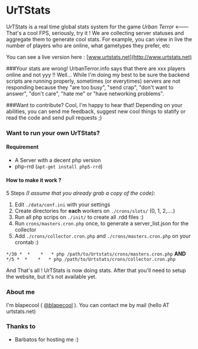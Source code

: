 UrTStats
========

UrTStats is a real time global stats system for the game _Urban Terror_ <--- That's a cool FPS, seriously, try it !
We are collecting server statuses and aggregate them to generate cool stats. For example, you can view in live the number of players who are online, what gametypes they prefer, etc

You can see a live version here : [www.urtstats.net](http://www.urtstats.net)

###Your stats are wrong! UrbanTerror.info says that there are xxx players online and not yyy !!
Well... While I'm doing my best to be sure the backend scripts are running properly, sometimes (or everytimes) servers are not responding because they "are too busy", "send crap", "don't want to answer", "don't care", "hate me" or "have networking problems". 

###Want to contribute?
Cool, I'm happy to hear that! Depending on your abilities, you can send me feedback, suggest new cool things to statify or read the code and send pull requests ;)

### Want to run your own UrTStats?
#### Requirement 
* A Server with a decent php version
* php-rrd (`apt-get install php5-rrd`)

#### How to make it work ?
5 Steps _(I assume that you already grab a copy of the code)_:

1. Edit `./data/conf.ini` with your settings
2. Create directories for **each** workers on `./crons/slots/` (0, 1, 2,....)
3. Run all php scrips on `./init/` to create all .rdd files :)
4. Run `crons/masters.cron.php` once, to generate a server_list.json for the collector
5. Add `./crons/collector.cron.php` and `./crons/masters.cron.php` on your crontab :)

`*/30 *  *    *   * php /path/to/Urtstats/crons/masters.cron.php` **AND**
`*/5 *  *    *   * php /path/to/Urtstats/crons/collector.cron.php`

And That's all ! UrTStats is now doing stats. After that you'll need to setup the website, but it's not available yet.

### About me 
I'm blapecool ( [@blapecool](http://www.twitter.com/blapecool) ). 
You can contact me by mail (hello AT urtstats.net)

### Thanks to
* Barbatos for hosting me :)
